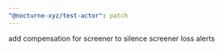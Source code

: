 ```yaml
---
"@nocturne-xyz/test-actor": patch
---
```


add compensation for screener to silence screener loss alerts

